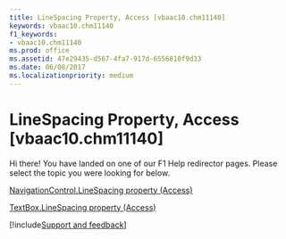 ```yaml
---
title: LineSpacing Property, Access [vbaac10.chm11140]
keywords: vbaac10.chm11140
f1_keywords:
- vbaac10.chm11140
ms.prod: office
ms.assetid: 47e29435-d567-4fa7-917d-6556810f9d33
ms.date: 06/08/2017
ms.localizationpriority: medium
---
```



# LineSpacing Property, Access [vbaac10.chm11140]

Hi there! You have landed on one of our F1 Help redirector pages. Please select the topic you were looking for below.

[NavigationControl.LineSpacing property (Access)](https://msdn.microsoft.com/library/bf1d5cef-8f0e-f759-3499-2f567097800e%28Office.15%29.aspx)

[TextBox.LineSpacing property (Access)](https://msdn.microsoft.com/library/3ac1c335-4b26-1a14-e4dc-bd5d56f44a2b%28Office.15%29.aspx)

[!include[Support and feedback](~/includes/feedback-boilerplate.md)]